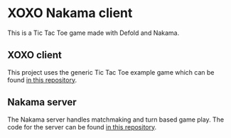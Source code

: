 # XOXO Nakama client
This is a Tic Tac Toe game made with Defold and Nakama.

## XOXO client
This project uses the generic Tic Tac Toe example game which can be found [in this repository](https://www.github.com/defold/game-xoxo).

## Nakama server
The Nakama server handles matchmaking and turn based game play. The code for the server can be found [in this repository](https://www.github.com/defold/game-xoxo-nakama-server).
